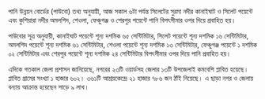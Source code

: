 পানি উন্নয়ন বোর্ডের (পাউবো) তথ্য অনুযায়ী, আজ সকাল ৬টা পর্যন্ত সিলেটের সুরমা নদীর কানাইঘাট ও সিলেট পয়েন্টে এবং কুশিয়ারা নদীর অমলশিদ, শেওলা, ফেঞ্চুগঞ্জ ও শেরপুর পয়েন্টে পানি বিপৎসীমার ওপর দিয়ে প্রবাহিত হয়।

পাউবোর সূত্র অনুযায়ী, কানাইঘাট পয়েন্টে শূন্য দশমিক ৬৫ সেন্টিমিটার, সিলেট পয়েন্টে শূন্য দশমিক ১৬ সেন্টিমিটার, অমলশিদ পয়েন্টে শূন্য দশমিক ৬১ সেন্টিমিটার, শেওলা পয়েন্টে শূন্য দশমিক ১৩ সেন্টিমিটার, ফেঞ্চুগঞ্জ পয়েন্টে ১ দশমিক ০২ সেন্টিমিটার এবং শেরপুর পয়েন্টে শূন্য দশমিক ২৪ সেন্টিমিটার বিপৎসীমার ওপর দিয়ে পানি প্রবাহিত হয়।

এদিকে গতকাল জেলা প্রশাসন জানিয়েছে, নগরের ২৩টি ওয়ার্ডসহ জেলার ১৩টি উপজেলাই কমবেশি প্লাবিত হয়েছে। প্লাবিত গ্রামের সংখ্যা ১ হাজার ৬০২। ৩৬১টি আশ্রয়কেন্দ্রে ২১ হাজার ৭৮৬ জন ঠাঁই নিয়েছে। এ ছাড়া নগর ও জেলায় বন্যায় আক্রান্ত হয়েছেন সাড়ে ৯ লাখ।
